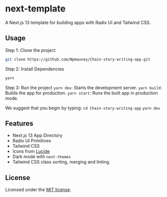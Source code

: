 # next-template

A Next.js 13 template for building apps with Radix UI and Tailwind CSS.

## Usage

Step 1: Clone the project

```bash
git clone https://github.com/Npmauney/Chain-story-writing-app.git
```

Step 2: Install Dependencies

```bash
yarn
```

Step 3: Run the project
`yarn dev`: Starts the development server.
`yarn build`: Builds the app for production.
`yarn start`: Runs the built app in production mode.

We suggest that you begin by typing:
`cd Chain-story-writing-app`
`yarn dev`

## Features

- Next.js 13 App Directory
- Radix UI Primitives
- Tailwind CSS
- Icons from [Lucide](https://lucide.dev)
- Dark mode with `next-themes`
- Tailwind CSS class sorting, merging and linting.

## License

Licensed under the [MIT license](https://github.com/shadcn/ui/blob/main/LICENSE.md).
